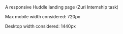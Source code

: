 A responsive Huddle landing page (Zuri Internship task)

Max mobile width considered: 720px

Desktop width considered: 1440px